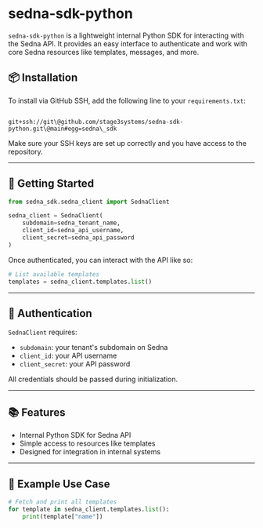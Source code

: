# sedna-sdk-python

`sedna-sdk-python` is a lightweight internal Python SDK for interacting with the Sedna API. It provides an easy interface to authenticate and work with core Sedna resources like templates, messages, and more.

## 📦 Installation

To install via GitHub SSH, add the following line to your `requirements.txt`:

```

git+ssh://git\@github.com/stage3systems/sedna-sdk-python.git\@main#egg=sedna\_sdk

````

Make sure your SSH keys are set up correctly and you have access to the repository.

---

## 🚀 Getting Started

```python
from sedna_sdk.sedna_client import SednaClient

sedna_client = SednaClient(
    subdomain=sedna_tenant_name,
    client_id=sedna_api_username,
    client_secret=sedna_api_password
)
````

Once authenticated, you can interact with the API like so:

```python
# List available templates
templates = sedna_client.templates.list()
```

---

## 🔑 Authentication

`SednaClient` requires:

* `subdomain`: your tenant's subdomain on Sedna
* `client_id`: your API username
* `client_secret`: your API password

All credentials should be passed during initialization.

---

## 📚 Features

* Internal Python SDK for Sedna API
* Simple access to resources like templates
* Designed for integration in internal systems

---

## 🧪 Example Use Case

```python
# Fetch and print all templates
for template in sedna_client.templates.list():
    print(template["name"])
```
